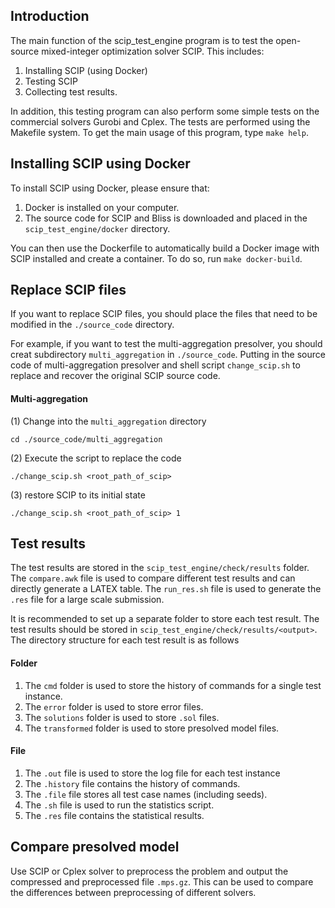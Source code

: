 ## Introduction

The main function of the scip_test_engine program is to test the open-source mixed-integer optimization solver SCIP.
This includes:

1. Installing SCIP (using Docker)
2. Testing SCIP
3. Collecting test results.

In addition, this testing program can also perform some simple tests on the commercial solvers Gurobi and Cplex.
The tests are performed using the Makefile system.
To get the main usage of this program, type `make help`.

## Installing SCIP using Docker

To install SCIP using Docker, please ensure that:

1. Docker is installed on your computer.
2. The source code for SCIP and Bliss is downloaded and placed in the `scip_test_engine/docker` directory.

You can then use the Dockerfile to automatically build a Docker image with SCIP installed and create a container. To do so, run `make docker-build`.

## Replace SCIP files

If you want to replace SCIP files, you should place the files that need to be modified in the `./source_code` directory.

For example, if you want to test the multi-aggregation presolver, you should creat subdirectory `multi_aggregation`
in `./source_code`.
Putting in the source code of multi-aggregation presolver and shell script `change_scip.sh` to replace and recover the
original SCIP source code.

#### Multi-aggregation
(1) Change into the `multi_aggregation` directory

    cd ./source_code/multi_aggregation

(2) Execute the script to replace the code

    ./change_scip.sh <root_path_of_scip>

(3) restore SCIP to its initial state

    ./change_scip.sh <root_path_of_scip> 1

## Test results

The test results are stored in the `scip_test_engine/check/results` folder.
The `compare.awk` file is used to compare different test results and can directly generate a LATEX table.
The `run_res.sh` file is used to generate the `.res` file for a large scale submission.

It is recommended to set up a separate folder to store each test result.
The test results should be stored in `scip_test_engine/check/results/<output>`.
The directory structure for each test result is as follows

#### Folder
1. The `cmd` folder is used to store the history of commands for a single test instance.
2. The `error` folder is used to store error files.
3. The `solutions` folder is used to store `.sol` files.
4. The `transformed` folder is used to store presolved model files.

#### File
1. The `.out` file is used to store the log file for each test instance
2. The `.history` file contains the history of commands.
3. The `.file` file stores all test case names (including seeds).
4. The `.sh` file is used to run the statistics script.
5. The `.res` file contains the statistical results.

## Compare presolved model

Use SCIP or Cplex solver to preprocess the problem and output the compressed and preprocessed file `.mps.gz`.
This can be used to compare the differences between preprocessing of different solvers.
